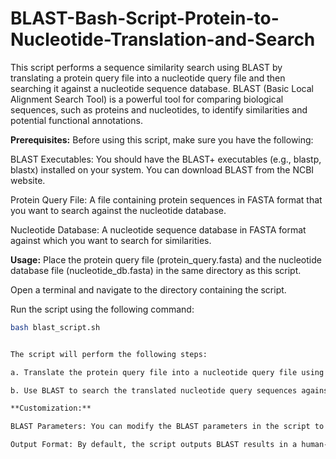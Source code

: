 # BLAST-Bash-Script-Protein-to-Nucleotide-Translation-and-Search
This script performs a sequence similarity search using BLAST by translating a protein query file into a nucleotide query file and then searching it against a nucleotide sequence database. BLAST (Basic Local Alignment Search Tool) is a powerful tool for comparing biological sequences, such as proteins and nucleotides, to identify similarities and potential functional annotations.

**Prerequisites:**
Before using this script, make sure you have the following:

BLAST Executables: You should have the BLAST+ executables (e.g., blastp, blastx) installed on your system. You can download BLAST from the NCBI website.

Protein Query File: A file containing protein sequences in FASTA format that you want to search against the nucleotide database.

Nucleotide Database: A nucleotide sequence database in FASTA format against which you want to search for similarities.

**Usage:**
Place the protein query file (protein_query.fasta) and the nucleotide database file (nucleotide_db.fasta) in the same directory as this script.

Open a terminal and navigate to the directory containing the script.

Run the script using the following command:

```bash
bash blast_script.sh


The script will perform the following steps:

a. Translate the protein query file into a nucleotide query file using transeq from the EMBOSS suite. The translated sequences will be saved in a file called nucleotide_query.fasta.

b. Use BLAST to search the translated nucleotide query sequences against the nucleotide database. The BLAST results will be saved in a file called blast.tsv.

**Customization:**

BLAST Parameters: You can modify the BLAST parameters in the script to suit your specific needs, such as changing the E-value threshold, alignment scoring parameters, and more. Refer to the BLAST documentation for details.

Output Format: By default, the script outputs BLAST results in a human-readable format. You can change the output format using BLAST command-line options like -outfmt.


